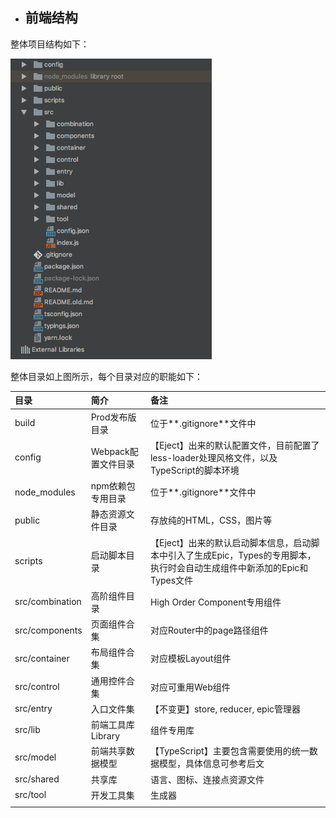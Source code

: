 * ## 前端结构

整体项目结构如下：

![](/assets/KM1002/001.png)

整体目录如上图所示，每个目录对应的职能如下：

| 目录 | 简介 | 备注 |
| :--- | :--- | :--- |
| build | Prod发布版目录 | 位于**.gitignore**文件中 |
| config | Webpack配置文件目录 | 【Eject】出来的默认配置文件，目前配置了less-loader处理风格文件，以及TypeScript的脚本环境 |
| node\_modules | npm依赖包专用目录 | 位于**.gitignore**文件中 |
| public | 静态资源文件目录 | 存放纯的HTML，CSS，图片等 |
| scripts | 启动脚本目录 | 【Eject】出来的默认启动脚本信息，启动脚本中引入了生成Epic，Types的专用脚本，执行时会自动生成组件中新添加的Epic和Types文件 |
| src/combination | 高阶组件目录 | High Order Component专用组件 |
| src/components | 页面组件合集 | 对应Router中的page路径组件 |
| src/container | 布局组件合集 | 对应模板Layout组件 |
| src/control | 通用控件合集 | 对应可重用Web组件 |
| src/entry | 入口文件集 | 【不变更】store, reducer, epic管理器 |
| src/lib | 前端工具库Library | 组件专用库 |
| src/model | 前端共享数据模型 | 【TypeScript】主要包含需要使用的统一数据模型，具体信息可参考后文 |
| src/shared | 共享库 | 语言、图标、连接点资源文件 |
| src/tool | 开发工具集 | 生成器 |
|  |  |  |




